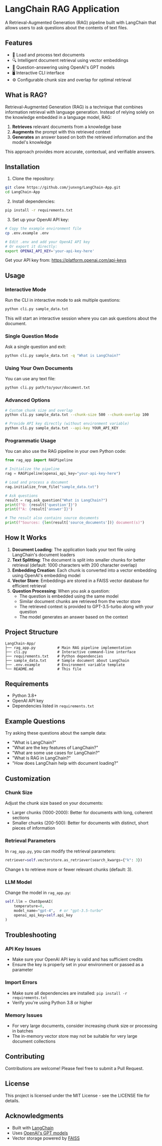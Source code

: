 # LangChain RAG Application

A Retrieval-Augmented Generation (RAG) pipeline built with LangChain that allows users to ask questions about the contents of text files.

## Features

- 📄 Load and process text documents
- 🔍 Intelligent document retrieval using vector embeddings
- 💬 Question-answering using OpenAI's GPT models
- 🖥️ Interactive CLI interface
- ⚙️ Configurable chunk size and overlap for optimal retrieval

## What is RAG?

Retrieval-Augmented Generation (RAG) is a technique that combines information retrieval with language generation. Instead of relying solely on the knowledge embedded in a language model, RAG:

1. **Retrieves** relevant documents from a knowledge base
2. **Augments** the prompt with this retrieved context
3. **Generates** an answer based on both the retrieved information and the model's knowledge

This approach provides more accurate, contextual, and verifiable answers.

## Installation

1. Clone the repository:
```bash
git clone https://github.com/junxng/LangChain-App.git
cd LangChain-App
```

2. Install dependencies:
```bash
pip install -r requirements.txt
```

3. Set up your OpenAI API key:
```bash
# Copy the example environment file
cp .env.example .env

# Edit .env and add your OpenAI API key
# Or export it directly:
export OPENAI_API_KEY='your-api-key-here'
```

Get your API key from: https://platform.openai.com/api-keys

## Usage

### Interactive Mode

Run the CLI in interactive mode to ask multiple questions:

```bash
python cli.py sample_data.txt
```

This will start an interactive session where you can ask questions about the document.

### Single Question Mode

Ask a single question and exit:

```bash
python cli.py sample_data.txt -q "What is LangChain?"
```

### Using Your Own Documents

You can use any text file:

```bash
python cli.py path/to/your/document.txt
```

### Advanced Options

```bash
# Custom chunk size and overlap
python cli.py sample_data.txt --chunk-size 500 --chunk-overlap 100

# Provide API key directly (without environment variable)
python cli.py sample_data.txt --api-key YOUR_API_KEY
```

### Programmatic Usage

You can also use the RAG pipeline in your own Python code:

```python
from rag_app import RAGPipeline

# Initialize the pipeline
rag = RAGPipeline(openai_api_key="your-api-key-here")

# Load and process a document
rag.initialize_from_file("sample_data.txt")

# Ask questions
result = rag.ask_question("What is LangChain?")
print(f"Q: {result['question']}")
print(f"A: {result['answer']}")

# The result also contains source documents
print(f"Sources: {len(result['source_documents'])} document(s)")
```

## How It Works

1. **Document Loading**: The application loads your text file using LangChain's document loaders
2. **Text Splitting**: The document is split into smaller chunks for better retrieval (default: 1000 characters with 200 character overlap)
3. **Embedding Creation**: Each chunk is converted into a vector embedding using OpenAI's embedding model
4. **Vector Store**: Embeddings are stored in a FAISS vector database for efficient retrieval
5. **Question Processing**: When you ask a question:
   - The question is embedded using the same model
   - Similar document chunks are retrieved from the vector store
   - The retrieved context is provided to GPT-3.5-turbo along with your question
   - The model generates an answer based on the context

## Project Structure

```
LangChain-App/
├── rag_app.py          # Main RAG pipeline implementation
├── cli.py              # Interactive command-line interface
├── requirements.txt    # Python dependencies
├── sample_data.txt     # Sample document about LangChain
├── .env.example        # Environment variable template
└── README.md           # This file
```

## Requirements

- Python 3.8+
- OpenAI API key
- Dependencies listed in `requirements.txt`

## Example Questions

Try asking these questions about the sample data:

- "What is LangChain?"
- "What are the key features of LangChain?"
- "What are some use cases for LangChain?"
- "What is RAG in LangChain?"
- "How does LangChain help with document loading?"

## Customization

### Chunk Size

Adjust the chunk size based on your documents:
- Larger chunks (1000-2000): Better for documents with long, coherent sections
- Smaller chunks (200-500): Better for documents with distinct, short pieces of information

### Retrieval Parameters

In `rag_app.py`, you can modify the retrieval parameters:
```python
retriever=self.vectorstore.as_retriever(search_kwargs={"k": 3})
```
Change `k` to retrieve more or fewer relevant chunks (default: 3).

### LLM Model

Change the model in `rag_app.py`:
```python
self.llm = ChatOpenAI(
    temperature=0,
    model_name="gpt-4",  # or "gpt-3.5-turbo"
    openai_api_key=self.api_key
)
```

## Troubleshooting

### API Key Issues
- Make sure your OpenAI API key is valid and has sufficient credits
- Ensure the key is properly set in your environment or passed as a parameter

### Import Errors
- Make sure all dependencies are installed: `pip install -r requirements.txt`
- Verify you're using Python 3.8 or higher

### Memory Issues
- For very large documents, consider increasing chunk size or processing in batches
- The in-memory vector store may not be suitable for very large document collections

## Contributing

Contributions are welcome! Please feel free to submit a Pull Request.

## License

This project is licensed under the MIT License - see the LICENSE file for details.

## Acknowledgments

- Built with [LangChain](https://github.com/langchain-ai/langchain)
- Uses [OpenAI's GPT models](https://openai.com/)
- Vector storage powered by [FAISS](https://github.com/facebookresearch/faiss)